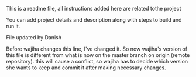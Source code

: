 This is a readme file, all instructions added here are related tothe project

You can add project details and description along with steps to build and run it.


File updated by Danish

Before wajiha changes this line, I've changed it. So now wajiha's version of this file is different from what is now on the master branch on origin (remote repository). this will cause a conflict, so wajiha has to decide which version she wants to keep and commit it after making necessary changes.

